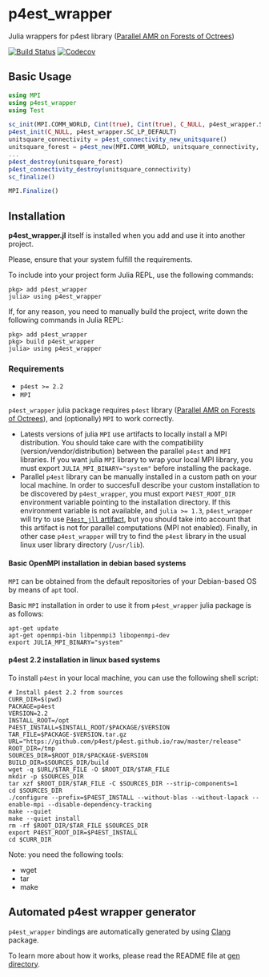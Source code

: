 # p4est_wrapper

Julia wrappers for p4est library ([Parallel AMR on Forests of Octrees](http://www.p4est.org/))

[![Build Status](https://github.com/gridap/p4est_wrapper.jl/workflows/CI/badge.svg?branch=master)](https://github.com/gridap/p4est_wrapper.jl/actions)
[![Codecov](https://codecov.io/gh/gridap/p4est_wrapper.jl/branch/master/graph/badge.svg)](https://codecov.io/gh/gridap/p4est_wrapper.jl)


## Basic Usage

```julia
using MPI
using p4est_wrapper
using Test

sc_init(MPI.COMM_WORLD, Cint(true), Cint(true), C_NULL, p4est_wrapper.SC_LP_DEFAULT)
p4est_init(C_NULL, p4est_wrapper.SC_LP_DEFAULT)
unitsquare_connectivity = p4est_connectivity_new_unitsquare() 
unitsquare_forest = p4est_new(MPI.COMM_WORLD, unitsquare_connectivity, 0, C_NULL, C_NULL) 
...
p4est_destroy(unitsquare_forest)
p4est_connectivity_destroy(unitsquare_connectivity)
sc_finalize()

MPI.Finalize()
```


## Installation

**p4est_wrapper.jl** itself is installed when you add and use it into another project.

Please, ensure that your system fulfill the requirements.

To include into your project form Julia REPL, use the following commands:

```
pkg> add p4est_wrapper
julia> using p4est_wrapper
```

If, for any reason, you need to manually build the project, write down the following commands in Julia REPL:
```
pkg> add p4est_wrapper
pkg> build p4est_wrapper
julia> using p4est_wrapper
```

### Requirements

  - `p4est >= 2.2`
  - `MPI` 

`p4est_wrapper` julia package requires `p4est` library ([Parallel AMR on Forests of Octrees](http://www.p4est.org/)), and (optionally) `MPI` to work correctly. 
  - Latests versions of julia `MPI` use artifacts to locally install a MPI distribution. You should take care with the compatibility (version/vendor/distribution) between the parallel `p4est` and `MPI` libraries. If you want julia `MPI` library to wrap your local MPI library, you must export `JULIA_MPI_BINARY="system"` before installing the package.
  - Parallel `p4est` library can be manually installed in a custom path on your local machine. In order to succesfull describe your custom installation to be discovered by `p4est_wrapper`, you must export `P4EST_ROOT_DIR` environment variable pointing to the installation directory. If this environment variable is not available, and `julia >= 1.3`, `p4est_wrapper` will try to  use [`P4est_jll` artifact](https://github.com/JuliaBinaryWrappers/P4est_jll.jl), but you should take into account that this artifact is not for parallel computations (MPI not enabled). Finally, in other case `p4est_wrapper` will try to find the `p4est` library in the usual linux user library directory (`/usr/lib`).

#### Basic OpenMPI installation in debian based systems

`MPI` can be obtained from the default repositories of your Debian-based OS by means of `apt` tool.

Basic `MPI` installation in order to use it from `p4est_wrapper` julia package is as follows:

```
apt-get update
apt-get openmpi-bin libpenmpi3 libopenmpi-dev
export JULIA_MPI_BINARY="system"
```

#### p4est 2.2 installation in linux based systems

To install `p4est` in your local machine, you can use the following shell script:

```
# Install p4est 2.2 from sources
CURR_DIR=$(pwd)
PACKAGE=p4est
VERSION=2.2
INSTALL_ROOT=/opt
P4EST_INSTALL=$INSTALL_ROOT/$PACKAGE/$VERSION
TAR_FILE=$PACKAGE-$VERSION.tar.gz
URL="https://github.com/p4est/p4est.github.io/raw/master/release"
ROOT_DIR=/tmp
SOURCES_DIR=$ROOT_DIR/$PACKAGE-$VERSION
BUILD_DIR=$SOURCES_DIR/build
wget -q $URL/$TAR_FILE -O $ROOT_DIR/$TAR_FILE
mkdir -p $SOURCES_DIR
tar xzf $ROOT_DIR/$TAR_FILE -C $SOURCES_DIR --strip-components=1
cd $SOURCES_DIR
./configure --prefix=$P4EST_INSTALL --without-blas --without-lapack --enable-mpi --disable-dependency-tracking
make --quiet
make --quiet install
rm -rf $ROOT_DIR/$TAR_FILE $SOURCES_DIR
export P4EST_ROOT_DIR=$P4EST_INSTALL
cd $CURR_DIR
```

Note: you need the following tools:
  - wget
  - tar
  - make

## Automated p4est wrapper generator

`p4est_wrapper` bindings are automatically generated by using [Clang](https://github.com/JuliaInterop/Clang.jl) package.

To learn more about how it works, please read the README file at [gen directory](https://github.com/gridap/p4est_wrapper.jl/tree/master/gen).


